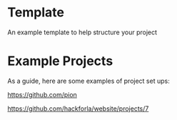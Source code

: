 # Template
An example template to help structure your project

# Example Projects
As a guide, here are some examples of project set ups:

 https://github.com/pion 
 
 https://github.com/hackforla/website/projects/7
 
